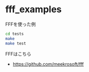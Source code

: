 # fff_examples
FFFを使った例

```bash
cd tests
make
make test
```

FFFはこちら
  * https://github.com/meekrosoft/fff
